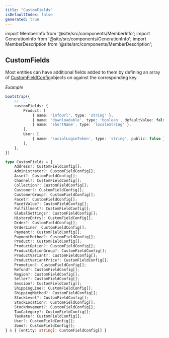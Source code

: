 ```yaml
---
title: "CustomFields"
isDefaultIndex: false
generated: true
---
```

<!-- This file was generated from the Vendure source. Do not modify. Instead, re-run the "docs:build" script -->
import MemberInfo from '@site/src/components/MemberInfo';
import GenerationInfo from '@site/src/components/GenerationInfo';
import MemberDescription from '@site/src/components/MemberDescription';


## CustomFields

<GenerationInfo sourceFile="packages/core/src/config/custom-field/custom-field-types.ts" sourceLine="273" packageName="@vendure/core" />

Most entities can have additional fields added to them by defining an array of <a href='/reference/typescript-api/custom-fields/custom-field-config#customfieldconfig'>CustomFieldConfig</a>objects on against the corresponding key.

*Example*

```ts
bootstrap({
    // ...
    customFields: {
        Product: [
            { name: 'infoUrl', type: 'string' },
            { name: 'downloadable', type: 'boolean', defaultValue: false },
            { name: 'shortName', type: 'localeString' },
        ],
        User: [
            { name: 'socialLoginToken', type: 'string', public: false },
        ],
    },
})
```

```ts title="Signature"
type CustomFields = {
    Address?: CustomFieldConfig[];
    Administrator?: CustomFieldConfig[];
    Asset?: CustomFieldConfig[];
    Channel?: CustomFieldConfig[];
    Collection?: CustomFieldConfig[];
    Customer?: CustomFieldConfig[];
    CustomerGroup?: CustomFieldConfig[];
    Facet?: CustomFieldConfig[];
    FacetValue?: CustomFieldConfig[];
    Fulfillment?: CustomFieldConfig[];
    GlobalSettings?: CustomFieldConfig[];
    HistoryEntry?: CustomFieldConfig[];
    Order?: CustomFieldConfig[];
    OrderLine?: CustomFieldConfig[];
    Payment?: CustomFieldConfig[];
    PaymentMethod?: CustomFieldConfig[];
    Product?: CustomFieldConfig[];
    ProductOption?: CustomFieldConfig[];
    ProductOptionGroup?: CustomFieldConfig[];
    ProductVariant?: CustomFieldConfig[];
    ProductVariantPrice?: CustomFieldConfig[];
    Promotion?: CustomFieldConfig[];
    Refund?: CustomFieldConfig[];
    Region?: CustomFieldConfig[];
    Seller?: CustomFieldConfig[];
    Session?: CustomFieldConfig[];
    ShippingLine?: CustomFieldConfig[];
    ShippingMethod?: CustomFieldConfig[];
    StockLevel?: CustomFieldConfig[];
    StockLocation?: CustomFieldConfig[];
    StockMovement?: CustomFieldConfig[];
    TaxCategory?: CustomFieldConfig[];
    TaxRate?: CustomFieldConfig[];
    User?: CustomFieldConfig[];
    Zone?: CustomFieldConfig[];
} & { [entity: string]: CustomFieldConfig[] }
```
